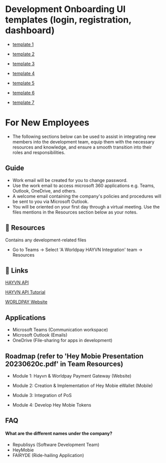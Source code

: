 # Development Onboarding UI templates (login, registration, dashboard) 
- [template 1](https://preview.themeforest.net/item/axies-nft-marketplace-tailwind-css-template/full_screen_preview/46187205?_ga=2.207037978.824238319.1687764954-1451840897.1687764954)

- [template 2](https://preview.themeforest.net/item/monteno-nft-portfolio-tailwind-css-template/full_screen_preview/45527206?_ga=2.207037978.824238319.1687764954-1451840897.1687764954)

- [template 3](https://preview.themeforest.net/item/metaportal-nft-portfolio-and-landing-page/full_screen_preview/38941507?_ga=2.150063679.824238319.1687764954-1451840897.1687764954)

- [template 4](https://preview.themeforest.net/item/xhibiter-nft-marketplace-html-template/full_screen_preview/36542347?_ga=2.150064319.824238319.1687764954-1451840897.1687764954)

- [template 5](https://preview.themeforest.net/item/giglink-nft-marketplace-tailwind-css-template/full_screen_preview/40404538?_ga=2.250637455.824238319.1687764954-1451840897.1687764954)

- [template 6](https://crypto-tailwind.preview.uideck.com/)

- [template 7](https://github.com/RSurya99/nefa) 

# For New Employees
- The following sections below can be used to assist in integrating new members into the development team, equip them with the necessary resources and knowledge, and ensure a smooth transition into their roles and responsibilities. 

## Guide

- Work email will be created for you to change password.
- Use the work email to access microsoft 360 applications e.g. Teams, Outlook, OneDrive, and others.
- A welcome email containing the company's policies and procedures will be sent to you via Microsoft Outlook.
- You will be oriented on your first day through a virtual meeting. Use the files mentions in the Resources section below as your notes. 

## 🚀 Resources
Contains any development-related files
- Go to Teams -> Select 'A Worldpay HAYVN Integration' team -> Resources


## 🔗 Links
[HAYVN API](https://console.hayvnpay.com/docs/api/#introduction)

[HAYVN API Tutorial](https://hayvnglobal.com/hayvn-pay-tutorials)

[WORLDPAY Website](https://developer.worldpay.com/docs/access-worldpay)
## Applications
- Microsoft Teams (Communication workspace)
- Microsoft Outlook (Emails)
- OneDrive (File-sharing for apps in development)

## Roadmap (refer to 'Hey Mobie Presentation 20230620c.pdf' in Team Resources)

- Module 1: Hayvn & Worldpay Payment Gateway (Website)

- Module 2: Creation & Implementation of Hey Mobie eWallet (Mobile)

- Module 3: Integration of PoS

- Module 4: Develop Hey Mobie Tokens


## FAQ

#### What are the different names under the company?
- Republisys (Software Development Team)
- HeyMobie
- FAIRYDE (Ride-hailing Application)
